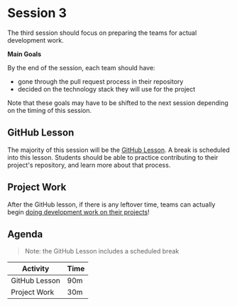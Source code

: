 # Session 3
The third session should focus on preparing the teams for actual development work.

**Main Goals**

By the end of the session, each team should have:

- gone through the pull request process in their repository
- decided on the technology stack they will use for the project

Note that these goals may have to be shifted to the next session depending on the timing of this session.

## GitHub Lesson
The majority of this session will be the [GitHub Lesson](../GitHubLesson/README.md). A break is scheduled into this lesson. Students should be able to practice contributing to their project's repository, and learn more about that process.

## Project Work
After the GitHub lesson, if there is any leftover time, teams can actually begin [doing development work on their projects](ProjectWork.md)!

## Agenda
>Note: the GitHub Lesson includes a scheduled break

| Activity | Time |
|-|-|
| GitHub Lesson | 90m |
| Project Work | 30m |
